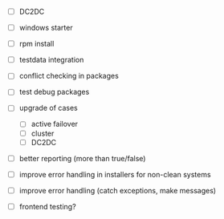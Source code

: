 - [ ] DC2DC
- [ ] windows starter
- [ ] rpm install
- [ ] testdata integration
- [ ] conflict checking in packages
- [ ] test debug packages
- [ ] upgrade of cases
  - [ ] active failover
  - [ ] cluster
  - [ ] DC2DC
- [ ] better reporting (more than true/false)
- [ ] improve error handling in installers for non-clean systems
- [ ] improve error handling (catch exceptions, make messages)
- [ ] frontend testing?
 
